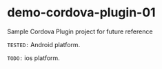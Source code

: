 # demo-cordova-plugin-01
Sample Cordova Plugin project for future reference

`TESTED:` Android platform.

`TODO:` ios platform.
